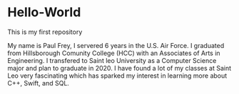 # Hello-World
This is my first repository 

My name is Paul Frey, I servered 6 years in the U.S. Air Force. I graduated from Hillsborough Comunity College (HCC) with an Associates of Arts in Engineering. I transfered to Saint leo University as a Computer Science major and plan to graduate in 2020. I have found a lot of my classes at Saint Leo very fascinating which has sparked my interest in learning more about C++, Swift, and SQL. 
